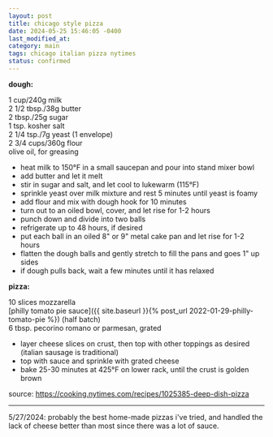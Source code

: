 ```yaml
---
layout: post
title: chicago style pizza
date: 2024-05-25 15:46:05 -0400
last_modified_at: 
category: main
tags: chicago italian pizza nytimes
status: confirmed
---
```


**dough:**

1 cup/240g milk  
2 1/2 tbsp./38g butter  
2 tbsp./25g sugar  
1 tsp. kosher salt  
2 1/4 tsp./7g yeast (1 envelope)  
2 3/4 cups/360g flour  
olive oil, for greasing  
* heat milk to 150°F in a small saucepan and pour into stand mixer bowl
* add butter and let it melt
* stir in sugar and salt, and let cool to lukewarm (115°F)
* sprinkle yeast over milk mixture and rest 5 minutes until yeast is foamy
* add flour and mix with dough hook for 10 minutes
* turn out to an oiled bowl, cover, and let rise for 1-2 hours
* punch down and divide into two balls
* refrigerate up to 48 hours, if desired
* put each ball in an oiled 8" or 9" metal cake pan and let rise for 1-2 hours
* flatten the dough balls and gently stretch to fill the pans and goes 1" up sides
* if dough pulls back, wait a few minutes until it has relaxed

**pizza:**

10 slices mozzarella  
[philly tomato pie sauce]({{ site.baseurl }}{% post_url 2022-01-29-philly-tomato-pie %}) (half batch)  
6 tbsp. pecorino romano or parmesan, grated  
* layer cheese slices on crust, then top with other toppings as desired (italian
  sausage is traditional)
* top with sauce and sprinkle with grated cheese
* bake 25-30 minutes at 425°F on lower rack, until the crust is golden brown

source: <https://cooking.nytimes.com/recipes/1025385-deep-dish-pizza>

---

5/27/2024: probably the best home-made pizzas i've tried, and handled the lack of
cheese better than most since there was a lot of sauce.
